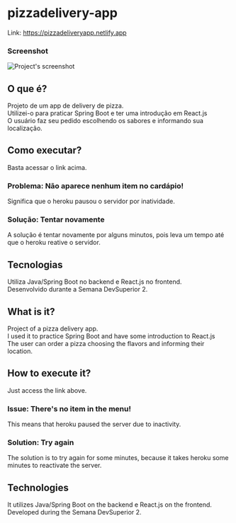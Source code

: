 # pizzadelivery-app
Link: https://pizzadeliveryapp.netlify.app  
### Screenshot
<img src="https://i.ibb.co/WkcPRXY/image.jpg" alt="Project's screenshot" />

## O que é?  
Projeto de um app de delivery de pizza.  
Utilizei-o para praticar Spring Boot e ter uma introdução em React.js  
O usuário faz seu pedido escolhendo os sabores e informando sua localização.  

## Como executar?
Basta acessar o link acima.  
### Problema: Não aparece nenhum item no cardápio!  
Significa que o heroku pausou o servidor por inatividade.  
### Solução: Tentar novamente
A solução é tentar novamente por alguns minutos, pois leva um tempo até que o heroku reative o servidor.  

## Tecnologias  
Utiliza Java/Spring Boot no backend e React.js no frontend.  
Desenvolvido durante a Semana DevSuperior 2.  

## What is it?  
Project of a pizza delivery app.  
I used it to practice Spring Boot and have some introduction to React.js  
The user can order a pizza choosing the flavors and informing their location.  

## How to execute it?
Just access the link above.  
### Issue: There's no item in the menu!
This means that heroku paused the server due to inactivity.  
### Solution: Try again  
The solution is to try again for some minutes, because it takes heroku some minutes to reactivate the server.

## Technologies  
It utilizes Java/Spring Boot on the backend e React.js on the frontend.\
Developed during the Semana DevSuperior 2.  
